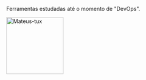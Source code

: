 Ferramentas estudadas até o momento de "DevOps".

   <img align="center" alt="Mateus-tux" height="150" width="150" src="https://cdn.jsdelivr.net/gh/devicons/devicon/icons/linux/linux-original.svg" />
   

